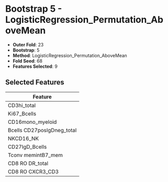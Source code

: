 # Bootstrap 5 - LogisticRegression_Permutation_AboveMean

- **Outer Fold**: 23
- **Bootstrap**: 5
- **Method**: LogisticRegression_Permutation_AboveMean
- **Fold Seed**: 68
- **Features Selected**: 9

## Selected Features

| Feature |
|---------|
| CD3hi_total |
| Ki67_Bcells |
| CD16mono_myeloid |
| Bcells CD27posIgDneg_total |
| NKCD16_NK |
| CD27IgD_Bcells |
| Tconv memintB7_mem |
| CD8 RO DR_total |
| CD8 RO CXCR3_CD3 |
